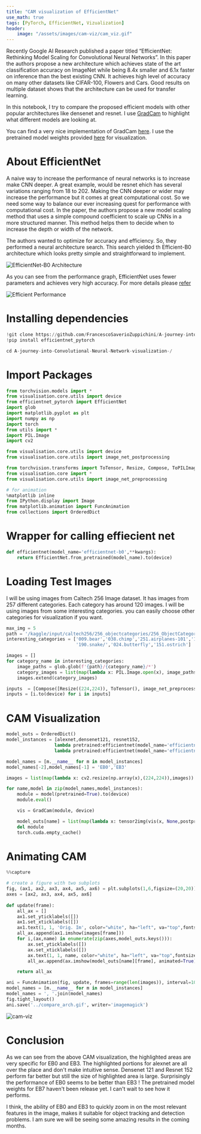 ```yaml
---
title: "CAM visualization of EfficientNet"
use_math: true
tags: [PyTorch, EfficientNet, Vizualization]
header:
    image: "/assets/images/cam-viz/cam_viz.gif"
---
```

<script src="https://cdn.mathjax.org/mathjax/latest/MathJax.js?config=TeX-AMS-MML_HTMLorMML" type="text/javascript"></script>

Recently Google AI Research published a paper titled “EfficientNet: Rethinking Model Scaling for Convolutional Neural Networks”. In this paper the authors propose a new architecture which achieves state of the art classification accuracy on ImageNet while being 8.4x smaller and 6.1x faster on inference than the best existing CNN.
It achieves high level of accuracy on many other datasets like CIFAR-100, Flowers and Cars. Good results on multiple dataset shows that the architecture can be used for transfer learning. 

In this notebook, I try to compare the proposed efficient models with other popular architectures like densenet and resnet. I use  [GradCam](https://arxiv.org/abs/1610.02391) to highlight what different models are looking at.

You can find a very nice implementation of GradCam [here](https://github.com/FrancescoSaverioZuppichini/A-journey-into-Convolutional-Neural-Network-visualization-). I use the pretrained model weights provided [here](https://github.com/lukemelas/EfficientNet-PyTorch#loading-pretrained-models) for visualization.

# About EfficientNet


A naive way to increase the performance of neural networks is to increase make CNN deeper. A great example, would be resnet ehich has several variations ranging from 18 to 202. Making the CNN deeper or wider may increase the performance but it comes at great computational cost. So we need some way to balance our ever increasing quest for performance with computational cost. In the paper, the authors propose a new model scaling method that uses a simple compound coefficient to scale up CNNs in a more structured manner. This method helps them to decide when to increase the depth or width of the network.

The authors wanted to optimize for accuracy and efficiency. So, they performed a neural architecture search. This search yielded th Efficient-B0 architecture which looks pretty simple and straightforward to implement.

![EfficientNet-B0 Architecture](https://1.bp.blogspot.com/-DjZT_TLYZok/XO3BYqpxCJI/AAAAAAAAEKM/BvV53klXaTUuQHCkOXZZGywRMdU9v9T_wCLcBGAs/s640/image2.png)

As you can see from the performance graph, EfficientNet uses fewer parameters and achieves very high accuracy. For more details please [refer](https://arxiv.org/abs/1905.11946)

![Efficient Performance](https://1.bp.blogspot.com/-oNSfIOzO8ko/XO3BtHnUx0I/AAAAAAAAEKk/rJ2tHovGkzsyZnCbwVad-Q3ZBnwQmCFsgCEwYBhgL/s640/image3.png)

# Installing dependencies


```python
!git clone https://github.com/FrancescoSaverioZuppichini/A-journey-into-Convolutional-Neural-Network-visualization-.git
!pip install efficientnet_pytorch

cd A-journey-into-Convolutional-Neural-Network-visualization-/
```

# Import Packages


```python
from torchvision.models import *
from visualisation.core.utils import device
from efficientnet_pytorch import EfficientNet
import glob
import matplotlib.pyplot as plt
import numpy as np
import torch 
from utils import *
import PIL.Image
import cv2

from visualisation.core.utils import device 
from visualisation.core.utils import image_net_postprocessing

from torchvision.transforms import ToTensor, Resize, Compose, ToPILImage
from visualisation.core import *
from visualisation.core.utils import image_net_preprocessing

# for animation
%matplotlib inline
from IPython.display import Image
from matplotlib.animation import FuncAnimation
from collections import OrderedDict
```

# Wrapper for calling effiecient net


```python
def efficientnet(model_name='efficientnet-b0',**kwargs):
    return EfficientNet.from_pretrained(model_name).to(device)
```

# Loading Test Images
I will be using images from Caltech 256 Image dataset. It has images from 257 different categories. Each category has around 120 images. I will be using images from some interesting categories. you can easily choose other categories for visualization if you want.


```python
max_img = 5
path = '/kaggle/input/caltech256/256_objectcategories/256_ObjectCategories/'
interesting_categories = ['009.bear','038.chimp','251.airplanes-101','158.penguin',
                          '190.snake/','024.butterfly','151.ostrich']

images = [] 
for category_name in interesting_categories:
    image_paths = glob.glob(f'{path}/{category_name}/*')
    category_images = list(map(lambda x: PIL.Image.open(x), image_paths[:max_img]))
    images.extend(category_images)

inputs  = [Compose([Resize((224,224)), ToTensor(), image_net_preprocessing])(x).unsqueeze(0) for x in images]  # add 1 dim for batch
inputs = [i.to(device) for i in inputs]
```

# CAM Visualization


```python
model_outs = OrderedDict()
model_instances = [alexnet,densenet121, resnet152, 
                  lambda pretrained:efficientnet(model_name='efficientnet-b0'),
                  lambda pretrained:efficientnet(model_name='efficientnet-b3')]

model_names = [m.__name__ for m in model_instances]
model_names[-2],model_names[-1] = 'EB0','EB3'

images = list(map(lambda x: cv2.resize(np.array(x),(224,224)),images)) # resize i/p img

for name,model in zip(model_names,model_instances):
    module = model(pretrained=True).to(device)
    module.eval()

    vis = GradCam(module, device)

    model_outs[name] = list(map(lambda x: tensor2img(vis(x, None,postprocessing=image_net_postprocessing)[0]), inputs))
    del module
    torch.cuda.empty_cache()
```
# Animating CAM


```python
%%capture

# create a figure with two subplots
fig, (ax1, ax2, ax3, ax4, ax5, ax6) = plt.subplots(1,6,figsize=(20,20))
axes = [ax2, ax3, ax4, ax5, ax6]
    
def update(frame):
    all_ax = []
    ax1.set_yticklabels([])
    ax1.set_xticklabels([])
    ax1.text(1, 1, 'Orig. Im', color="white", ha="left", va="top",fontsize=30)
    all_ax.append(ax1.imshow(images[frame]))
    for i,(ax,name) in enumerate(zip(axes,model_outs.keys())):
        ax.set_yticklabels([])
        ax.set_xticklabels([])        
        ax.text(1, 1, name, color="white", ha="left", va="top",fontsize=20)
        all_ax.append(ax.imshow(model_outs[name][frame], animated=True))

    return all_ax

ani = FuncAnimation(fig, update, frames=range(len(images)), interval=1000, blit=True)
model_names = [m.__name__ for m in model_instances]
model_names = ', '.join(model_names)
fig.tight_layout()
ani.save('../compare_arch.gif', writer='imagemagick') 
```

<img src="{{ site.url }}{{ site.baseurl }}/assets/images/cam-viz/cam_viz.gif" alt="cam-viz">


# Conclusion

As we can see from the above CAM visualization, the highlighted areas are very specific for EB0 and EB3. The highlighted portions for alexnet are all over the place and don't make intuitive sense. Densenet 121 and Resnet 152 perform far better but still the size of highlighted area is large. Surprisingly the performance of EB0 seems to be better than EB3 ! The pretrained model weights for EB7 haven't been release yet. I can't wait to see how it performs.

I think, the ability of EB0 and EB3 to quickly zoom in on the most relevant features in the image, makes it suitable for object tracking and detection problems. I am sure we will be seeing some amazing results in the coming months. 
